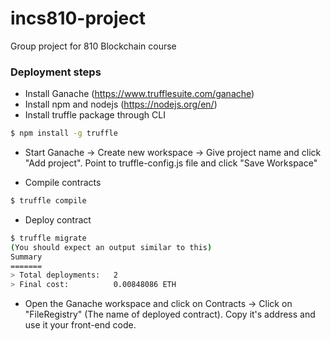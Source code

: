 # incs810-project
Group project for 810 Blockchain course

### Deployment steps
* Install Ganache (https://www.trufflesuite.com/ganache)
* Install npm and nodejs (https://nodejs.org/en/)
* Install truffle package through CLI 
```bash
$ npm install -g truffle
```
* Start Ganache -> Create new workspace -> Give project name and click "Add project". Point to truffle-config.js file and click "Save Workspace"

* Compile contracts
```bash
$ truffle compile
```

* Deploy contract
```bash
$ truffle migrate
(You should expect an output similar to this)
Summary
=======
> Total deployments:   2
> Final cost:          0.00848086 ETH

```
* Open the Ganache workspace and click on Contracts -> Click on "FileRegistry" (The name of deployed contract). Copy it's address and use it your front-end code.


